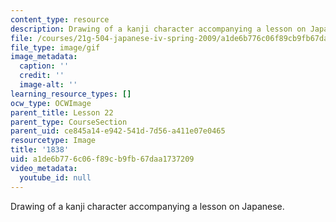 ```yaml
---
content_type: resource
description: Drawing of a kanji character accompanying a lesson on Japanese.
file: /courses/21g-504-japanese-iv-spring-2009/a1de6b776c06f89cb9fb67daa1737209_1838.gif
file_type: image/gif
image_metadata:
  caption: ''
  credit: ''
  image-alt: ''
learning_resource_types: []
ocw_type: OCWImage
parent_title: Lesson 22
parent_type: CourseSection
parent_uid: ce845a14-e942-541d-7d56-a411e07e0465
resourcetype: Image
title: '1838'
uid: a1de6b77-6c06-f89c-b9fb-67daa1737209
video_metadata:
  youtube_id: null
---
```

Drawing of a kanji character accompanying a lesson on Japanese.
